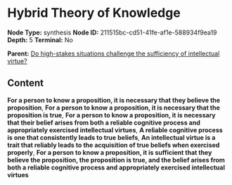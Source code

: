 # Hybrid Theory of Knowledge

**Node Type:** synthesis
**Node ID:** 211515bc-cd51-41fe-af1e-588934f9ea19
**Depth:** 5
**Terminal:** No

**Parent:** [Do high-stakes situations challenge the sufficiency of intellectual virtue?](do-high-stakes-situations-challenge-the-sufficiency-of-intellectual-virtue-antithesis-7c37baaf-783f-428a-9360-52548cac9443.md)

## Content

**For a person to know a proposition, it is necessary that they believe the proposition**, **For a person to know a proposition, it is necessary that the proposition is true**, **For a person to know a proposition, it is necessary that their belief arises from both a reliable cognitive process and appropriately exercised intellectual virtues**, **A reliable cognitive process is one that consistently leads to true beliefs**, **An intellectual virtue is a trait that reliably leads to the acquisition of true beliefs when exercised properly**, **For a person to know a proposition, it is sufficient that they believe the proposition, the proposition is true, and the belief arises from both a reliable cognitive process and appropriately exercised intellectual virtues**
